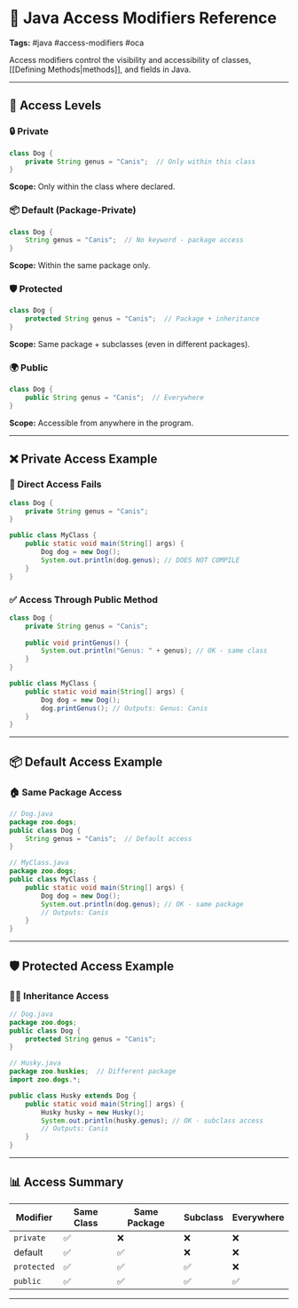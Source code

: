 # 🔐 Java Access Modifiers Reference
**Tags:** #java #access-modifiers #oca

Access modifiers control the visibility and accessibility of classes, [[Defining Methods|methods]], and fields in Java.

---

## 🔹 Access Levels

### 🔒 Private
```java
class Dog {
    private String genus = "Canis";  // Only within this class
}
```
**Scope:** Only within the class where declared.

### 📦 Default (Package-Private)
```java
class Dog {
    String genus = "Canis";  // No keyword - package access
}
```
**Scope:** Within the same package only.

### 🛡️ Protected
```java
class Dog {
    protected String genus = "Canis";  // Package + inheritance
}
```
**Scope:** Same package + subclasses (even in different packages).

### 🌍 Public
```java
class Dog {
    public String genus = "Canis";  // Everywhere
}
```
**Scope:** Accessible from anywhere in the program.

---

## ❌ Private Access Example

### 🚫 Direct Access Fails
```java
class Dog {
    private String genus = "Canis";
}

public class MyClass {
    public static void main(String[] args) {
        Dog dog = new Dog();
        System.out.println(dog.genus); // DOES NOT COMPILE
    }
}
```

### ✅ Access Through Public Method
```java
class Dog {
    private String genus = "Canis";
    
    public void printGenus() {
        System.out.println("Genus: " + genus); // OK - same class
    }
}

public class MyClass {
    public static void main(String[] args) {
        Dog dog = new Dog();
        dog.printGenus(); // Outputs: Genus: Canis
    }
}
```

---

## 📦 Default Access Example

### 🏠 Same Package Access
```java
// Dog.java
package zoo.dogs;
public class Dog {
    String genus = "Canis";  // Default access
}

// MyClass.java  
package zoo.dogs;
public class MyClass {
    public static void main(String[] args) {
        Dog dog = new Dog();
        System.out.println(dog.genus); // OK - same package
        // Outputs: Canis
    }
}
```

---

## 🛡️ Protected Access Example

### 👨‍👦 Inheritance Access
```java
// Dog.java
package zoo.dogs;
public class Dog {
    protected String genus = "Canis";
}

// Husky.java
package zoo.huskies;  // Different package
import zoo.dogs.*;

public class Husky extends Dog {
    public static void main(String[] args) {
        Husky husky = new Husky();
        System.out.println(husky.genus); // OK - subclass access
        // Outputs: Canis
    }
}
```

---

## 📊 Access Summary

| Modifier | Same Class | Same Package | Subclass | Everywhere |
|----------|------------|--------------|----------|------------|
| `private` | ✅ | ❌ | ❌ | ❌ |
| default | ✅ | ✅ | ❌ | ❌ |
| `protected` | ✅ | ✅ | ✅ | ❌ |
| `public` | ✅ | ✅ | ✅ | ✅ |

---